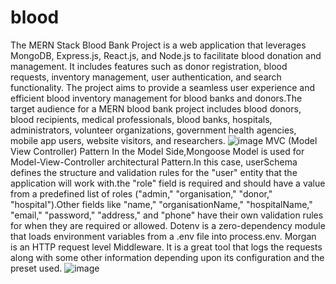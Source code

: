 # blood
The MERN Stack Blood Bank Project is a web application that leverages MongoDB, Express.js, React.js, and Node.js to facilitate blood donation and management. It includes features such as donor registration, blood requests, inventory management, user authentication, and search functionality. The project aims to provide a seamless user experience and efficient blood inventory management for blood banks and donors.The target audience for a MERN blood bank project includes blood donors, blood recipients, medical professionals, blood banks, hospitals, administrators, volunteer organizations, government health agencies, mobile app users, website visitors, and researchers.
![image](https://github.com/SULABH11/blood/assets/93487589/2d482ab5-cf9f-48b5-a5a4-447e28b5b5e4)
MVC (Model View Controller) Pattern
In the Model Side,Mongoose Model is used for Model-View-Controller architectural Pattern.In this case, userSchema defines the structure and validation rules for the "user" entity that the application will work with.the "role" field is required and should have a value from a predefined list of roles ("admin," "organisation," "donor," "hospital").Other fields like "name," "organisationName," "hospitalName," "email," "password," "address," and "phone" have their own validation rules for when they are required or allowed.
Dotenv is a zero-dependency module that loads environment variables from a .env file into process.env.
Morgan is an HTTP request level Middleware. It is a great tool that logs the requests along with some other information depending upon its configuration and the preset used. 
![image](https://github.com/SULABH11/blood/assets/93487589/d2b00fd8-a730-47cf-9111-fd1afdfa32ba)



